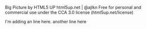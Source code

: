 Big Picture by HTML5 UP
html5up.net | @ajlkn
Free for personal and commercial use under the CCA 3.0 license (html5up.net/license)

I'm adding an line here.
another line here

